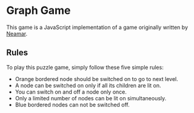 # Graph Game

This game is a JavaScript implementation of a game originally written by [Neamar](http://neamar.fr/Res/AGraphe/).

## Rules

To play this puzzle game, simply follow these five simple rules:
  
  * Orange bordered node should be switched on to go to next level.
  * A node can be switched on only if all its children are lit on.
  * You can switch on and off a node only once.
  * Only a limited number of nodes can be lit on simultaneously.
  * Blue bordered nodes can not be switched off.
